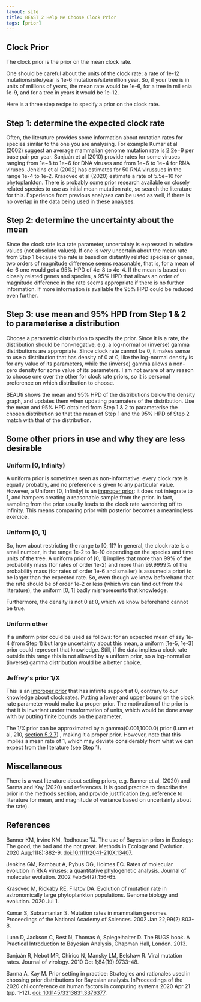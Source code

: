```yaml
---
layout: site
title: BEAST 2 Help Me Choose Clock Prior
tags: [prior]
---
```


## Clock Prior

The clock prior is the prior on the mean clock rate. 

One should be careful about the units of the clock rate: a rate of 1e-12 mutations/site/year is 1e-6 mutations/site/million year. 
So, if your tree is in units of millions of years, the mean rate would be 1e-6, for a tree in millenia 1e-9, and for a tree in years it would be 1e-12.

Here is a three step recipe to specify a prior on the clock rate.

## Step 1: determine the expected clock rate 

Often, the literature provides some information about mutation rates for species similar to the one you are analysing.
For example Kumar et al (2002) suggest an average mammalian genome mutation rate is 2.2e−9 per base pair per year.
Sanjuán et al (2010) provide rates for some viruses ranging from 1e−8 to 1e−6 for DNA viruses and from 1e−6 to 1e−4 for RNA viruses. Jenkins et al (2002) has estimates for 50 RNA virussues in the range 1e-4 to 1e-2.
Krasovec et al (2020) estimate a rate of 5.5e−10 for phytoplankton.
There is probably some prior research available on closely related species to use as initial mean mutation rate, so search the literature for this. 
Experience from previous analyses can be used as well, if there is no overlap in the data being used in these analyses.

## Step 2: determine the uncertainty about the mean

Since the clock rate is a rate parameter, uncertainty is expressed in relative values (not absolute values). 
If one is *very* uncertain about the mean rate from Step 1 because the rate is based on distantly related species or genes, two orders of magnitude difference seems reasonable, that is, for a mean of 4e-6 one would get a 95% HPD of 4e-8 to 4e-4.
If the mean is based on closely related genes and species, a 95% HPD that allows an order of magnitude difference in the rate seems appropriate if there is no further information.
If more information is available the 95% HPD could be reduced even further.

## Step 3: use mean and 95% HPD from Step 1 & 2 to parameterise a distribution

Choose a parametric distribution to specify the prior.
Since it is a rate, the distribution should be non-negative, e.g. a log-normal or (inverse) gamma distributions are appropriate.
Since clock rate cannot be 0, it makes sense to use a distribution that has density of 0 at 0, like the log-normal density is for any value of its parameters, while the (inverse) gamma allows a non-zero density for some value of its parameters.
I am not aware of any reason to choose one over the other for clock rate priors, so it is personal preference on which distribution to choose.

BEAUti shows the mean and 95% HPD of the distributions below the density graph, and updates them when updating paramaters of the distribution.
Use the mean and 95% HPD obtained from Step 1 & 2 to parameterise the chosen distribution so that the mean of Step 1 and the 95% HPD of Step 2 match with that of the distribution. 

## Some other priors in use and why they are less desirable

### Uniform [0, Infinity)

A uniform prior is sometimes seen as non-informative: every clock rate is equally probably, and no preference is given to any particular value.
However, a Uniform [0, Infinity) is an [improper prior](https://en.wikipedia.org/wiki/Prior_probability#Improper_priors): it does not integrate to 1, and hampers creating a reasonable sample from the prior. In fact, sampling from the prior usually leads to the clock rate wandering off to infinity. This means comparing prior with posterior becomes a meaningless exercice.

### Uniform [0, 1]

So, how about restricting the range to [0, 1]? In general, the clock rate is a small number, in the range 1e-2 to 1e-10 depending on the species and time units of the tree. A uniform prior of [0, 1] implies that more than 99% of the probability mass (for rates of order 1e-2) and more than 99.9999% of the probability mass (for rates of order 1e-6 and smaller) is assumed a priori to be larger than the expected rate. So, even though we know beforehand that the rate should be of order 1e-2 or less (which we can find out from the literature), the uniform [0, 1] badly misrepresents that knowledge.

Furthermore, the density is not 0 at 0, which we know beforehand cannot be true.

### Uniform other

If a uniform prior could be used as follows: for an expected mean of say 1e-4 (from Step 1) but large uncertainty about this mean, a uniform [1e-5, 1e-3] prior could represent that knowledge. 
Still, if the data implies a clock rate outside this range this is not allowed by a uniform prior, so a log-normal or (inverse) gamma distribution would be a better choice.

### Jeffrey's prior 1/X

This is an [improper prior](https://en.wikipedia.org/wiki/Prior_probability#Improper_priors) that has infinite support at 0, contrary to our knowledge about clock rates. Putting a lower and upper bound on the clock rate parameter would make it a proper prior. The motivation of the prior is that it is invariant under transformation of units, which would be done away with by putting finite bounds on the parameter.

The 1/X prior can be approximated by a gamma(0.001,1000.0) prior (Lunn et al, 210, <a href="https://www.mrc-bsu.cam.ac.uk/wp-content/uploads/bugsbook_chapter5.pdf">section 5.2.7</a>) , making it a proper prior. However, note that this implies a mean rate of 1, which may deviate considerably from what we can expect from the literature (see Step 1).


## Miscellaneous

There is a vast literature about setting priors, e.g. Banner et al, (2020) and Sarma and Kay (2020) and references.
It is good practice to describe the prior in the methods section, and provide justification (e.g. reference to literature for mean, and magnitude of variance based on uncertainty about the rate).


## References

Banner KM, Irvine KM, Rodhouse TJ. The use of Bayesian priors in Ecology: The good, the bad and the not great. Methods in Ecology and Evolution. 2020 Aug;11(8):882-9. <a href=" https://doi.org/10.1111/2041-210X.13407">doi:10.1111/2041-210X.13407</a>.

Jenkins GM, Rambaut A, Pybus OG, Holmes EC. Rates of molecular evolution in RNA viruses: a quantitative phylogenetic analysis. Journal of molecular evolution. 2002 Feb;54(2):156-65.

Krasovec M, Rickaby RE, Filatov DA. Evolution of mutation rate in astronomically large phytoplankton populations. Genome biology and evolution. 2020 Jul 1.

Kumar S, Subramanian S. Mutation rates in mammalian genomes. Proceedings of the National Academy of Sciences. 2002 Jan 22;99(2):803-8.

Lunn D, Jackson C, Best N, Thomas A, Spiegelhalter D. The BUGS book. A Practical Introduction to Bayesian Analysis, Chapman Hall, London. 2013.

Sanjuán R, Nebot MR, Chirico N, Mansky LM, Belshaw R. Viral mutation rates. Journal of virology. 2010 Oct 1;84(19):9733-48.

Sarma A, Kay M. Prior setting in practice: Strategies and rationales used in choosing prior distributions for Bayesian analysis. InProceedings of the 2020 chi conference on human factors in computing systems 2020 Apr 21 (pp. 1-12). <a href="http://doi.org/10.1145/3313831.3376377">doi: 10.1145/3313831.3376377</a>.

